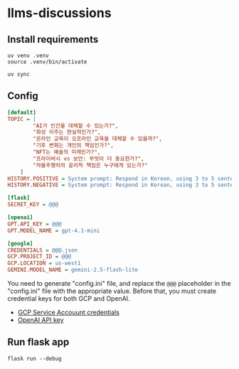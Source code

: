 # llms-discussions

## Install requirements

``` shell
uv venv .venv
source .venv/bin/activate
```

```shell
uv sync
```

## Config

```ini
[default]
TOPIC = [
        "AI가 인간을 대체할 수 있는가?",
        "화성 이주는 현실적인가?",
        "온라인 교육이 오프라인 교육을 대체할 수 있을까?",
        "기후 변화는 개인의 책임인가?",
        "NFT는 예술의 미래인가?",
        "프라이버시 vs 보안: 무엇이 더 중요한가?",
        "자율주행차의 윤리적 책임은 누구에게 있는가?"
    ]
HISTORY.POSITIVE = System prompt: Respond in Korean, using 3 to 5 sentences of plain text. Keep your reasoning short and concise (e.g., brief metaphors, simple statistics, or quick examples). Argue in favor of the given topic and refute the opponent’s main point persuasively.
HISTORY.NEGATIVE = System prompt: Respond in Korean, using 3 to 5 sentences of plain text. Keep your reasoning short and concise (e.g., brief metaphors, simple statistics, or quick examples). Argue against the given topic and refute the opponent’s main point persuasively.

[flask]
SECRET_KEY = @@@

[openai]
GPT.API_KEY = @@@
GPT.MODEL_NAME = gpt-4.1-mini

[google]
CREDENTIALS = @@@.json
GCP.PROJECT_ID = @@@
GCP.LOCATION = us-west1
GEMINI.MODEL_NAME = gemini-2.5-flash-lite
```

You need to generate "config.ini" file, and replace the `@@@` placeholder in the "config.ini" file with the appropriate value. Before that, you must create credential keys for both GCP and OpenAI.
- [GCP Service Accouunt credentials](https://cloud.google.com/iam/docs/keys-create-delete)
- [OpenAI API key](https://platform.openai.com/settings/organization/api-keys)

## Run flask app

```shell
flask run --debug
```
